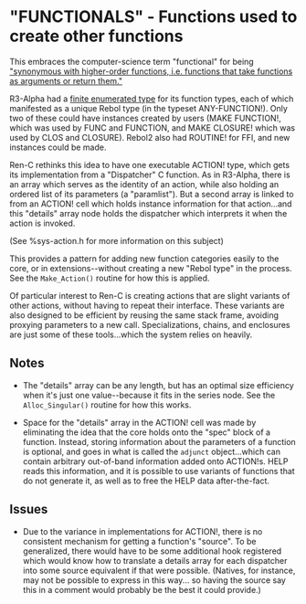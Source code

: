 # "FUNCTIONALS" - Functions used to create other functions

This embraces the computer-science term "functional" for being ["synonymous
with higher-order functions, i.e. functions that take functions as arguments
or return them."][1]

[1]: https://en.wikipedia.org/wiki/Functional_(mathematics)

R3-Alpha had a [finite enumerated type][2] for its function types, each of
which manifested as a unique Rebol type (in the typeset ANY-FUNCTION!).  Only
two of these could have instances created by users (MAKE FUNCTION!, which was
used by FUNC and FUNCTION, and MAKE CLOSURE! which was used by CLOS and
CLOSURE).  Rebol2 also had ROUTINE! for FFI, and new instances could be made.

[2]: https://github.com/rebol/rebol/blob/25033f897b2bd466068d7663563cd3ff64740b94/src/core/t-function.c#L127

Ren-C rethinks this idea to have one executable ACTION! type, which gets its
implementation from a "Dispatcher" C function.  As in R3-Alpha, there is an
array which serves as the identity of an action, while also holding an ordered
list of its parameters (a "paramlist").  But a second array is linked to from
an ACTION! cell which holds instance information for that action...and this
"details" array node holds the dispatcher which interprets it when the action
is invoked.

(See %sys-action.h for more information on this subject)

This provides a pattern for adding new function categories easily to the core,
or in extensions--without creating a new "Rebol type" in the process.  See the
`Make_Action()` routine for how this is applied.

Of particular interest to Ren-C is creating actions that are slight variants
of other actions, without having to repeat their interface.  These variants
are also designed to be efficient by reusing the same stack frame, avoiding
proxying parameters to a new call.  Specializations, chains, and enclosures
are just some of these tools...which the system relies on heavily.

## Notes

* The "details" array can be any length, but has an optimal size efficiency
  when it's just one value--because it fits in the series node.  See the
  `Alloc_Singular()` routine for how this works.

* Space for the "details" array in the ACTION! cell was made by eliminating
  the idea that the core holds onto the "spec" block of a function.  Instead,
  storing information about the parameters of a function is optional, and
  goes in what is called the `adjunct` object...which can contain arbitrary
  out-of-band information added onto ACTION!s.  HELP reads this information,
  and it is possible to use variants of functions that do not generate it,
  as well as to free the HELP data after-the-fact.

## Issues

* Due to the variance in implementations for ACTION!, there is no consistent
  mechanism for getting a function's "source".  To be generalized, there
  would have to be some additional hook registered which would know how to
  translate a details array for each dispatcher into some source equivalent
  if that were possible.  (Natives, for instance, may not be possible to
  express in this way... so having the source say this in a comment would
  probably be the best it could provide.)
